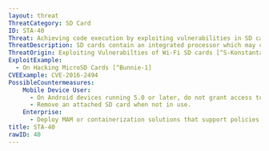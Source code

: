 ```yaml
---
layout: threat
ThreatCategory: SD Card
ID: STA-40
Threat: Achieving code execution by exploiting vulnerabilities in SD cards.
ThreatDescription: SD cards contain an integrated processor which may contain vulnerabilities an attacker can exploit to achieve arbitrary code execution in the context of the SD card or the calling application.
ThreatOrigin: Exploiting Vulnerabilties of Wi-Fi SD cards [^S-Konstantaras-1]
ExploitExample:
  - On Hacking MicroSD Cards [^Bunnie-1]
CVEExample: CVE-2016-2494
PossibleCountermeasures:
    Mobile Device User:
      - On Android devices running 5.0 or later, do not grant access to the SD card to untrusted apps.
      - Remove an attached SD card when not in use.
    Enterprise:
      - Deploy MAM or containerization solutions that support policies that can restrict access to the SD card by untrusted apps.
title: STA-40
rawID: 40
---
```

